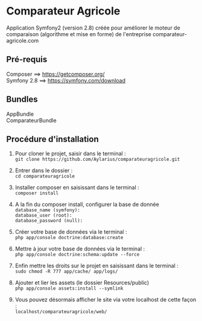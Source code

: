 Comparateur Agricole
==============
Application Symfony2 (version 2.8) créée pour améliorer le moteur de comparaison (algorithme et mise en forme) de l'entreprise comparateur-agricole.com

## Pré-requis

Composer ==> https://getcomposer.org/  
Symfony 2.8 ==> https://symfony.com/download

## Bundles

AppBundle  
ComparateurBundle  

## Procédure d'installation  
  
1. Pour cloner le projet, saisir dans le terminal :  
`git clone https://github.com/Aylarius/comparateuragricole.git`  
  
2. Entrer dans le dossier :  
`cd comparateuragricole` 

3. Installer composer en saisissant dans le terminal :  
`composer install`  
  
4. A la fin du composer install, configurer la base de donnée  
`database_name (symfony):`  
`database_user (root):`   
`database_password (null):`
  
5. Créer votre base de données via le terminal :  
`php app/console doctrine:database:create`  
  
6. Mettre à jour votre base de données via le terminal :  
`php app/console doctrine:schema:update --force`  
  
7. Enfin mettre les droits sur le projet en saisissant dans le terminal :  
`sudo chmod -R 777 app/cache/ app/logs/`  

8. Ajouter et lier les assets (le dossier Resources/public)    
`php app/console assets:install --symlink`  

9. Vous pouvez désormais afficher le site via votre localhost de cette façon :  
`localhost/comparateuragricole/web/`   
